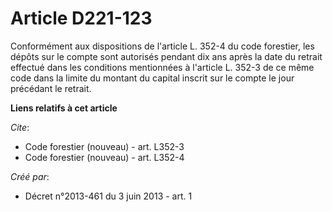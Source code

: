 # Article D221-123

Conformément aux dispositions de l'article L. 352-4 du code forestier, les dépôts sur le compte sont autorisés pendant dix
ans après la date du retrait effectué dans les conditions mentionnées à l'article L. 352-3 de ce même code dans la limite du
montant du capital inscrit sur le compte le jour précédant le retrait.

**Liens relatifs à cet article**

_Cite_:

  - Code forestier (nouveau) - art. L352-3
  - Code forestier (nouveau) - art. L352-4

_Créé par_:

  - Décret n°2013-461 du 3 juin 2013 - art. 1
